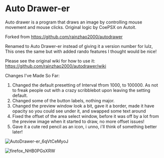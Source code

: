 # Auto Drawer-er

Auto drawer is a program that draws an image by controlling mouse movement and mouse clicks. Original logic by CoePSX on Autoit.

Forked from https://github.com/rainzhao2000/autodrawer

Renamed to Auto Drawer-er instead of giving it a version number for lulz, This ones the same but with added rando features I thought would be nice!

Please see the original wiki for how to use it: https://github.com/rainzhao2000/autodrawer/wiki

Changes I've Made So Far:

1. Changed the default presetting of Interval tfrom 1000, to 100000. As not to freak people out with a crazy scribblebot upon leaving the setting default.
2. Changed some of the button labels, nothing major.
3. Changed the preview window look a bit, gave it a border, made it have opacity so you could see under it, and swapped some text around
4. Fixed the offset of the area select window, before it was off by a lot from the preview image when it started to draw, no more offset issues!
5. Gave it a cute red pencil as an icon, i unno, i'll think of something better later!

![AutoDrawer-er_6qVtCeMyoJ](https://user-images.githubusercontent.com/13055804/162343567-27be25a2-eb09-4871-a4b2-4e8d8013845b.png)


![firefox_NHB0PGsXRW](https://user-images.githubusercontent.com/13055804/162343705-6541de1c-78a8-4459-8ad1-f61070510655.png)
